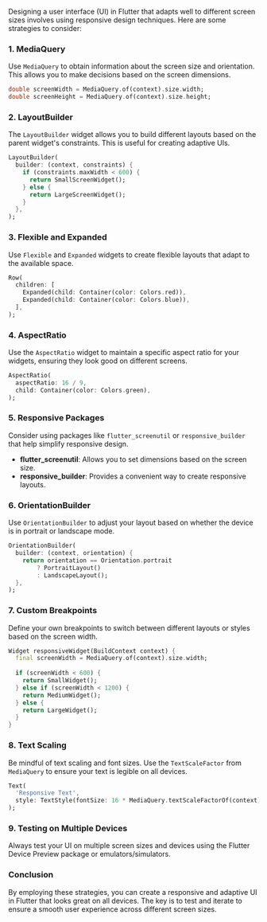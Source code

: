 Designing a user interface (UI) in Flutter that adapts well to different screen sizes involves using responsive design techniques. Here are some strategies to consider:

### 1. **MediaQuery**
Use `MediaQuery` to obtain information about the screen size and orientation. This allows you to make decisions based on the screen dimensions.

```dart
double screenWidth = MediaQuery.of(context).size.width;
double screenHeight = MediaQuery.of(context).size.height;
```

### 2. **LayoutBuilder**
The `LayoutBuilder` widget allows you to build different layouts based on the parent widget's constraints. This is useful for creating adaptive UIs.

```dart
LayoutBuilder(
  builder: (context, constraints) {
    if (constraints.maxWidth < 600) {
      return SmallScreenWidget();
    } else {
      return LargeScreenWidget();
    }
  },
);
```

### 3. **Flexible and Expanded**
Use `Flexible` and `Expanded` widgets to create flexible layouts that adapt to the available space.

```dart
Row(
  children: [
    Expanded(child: Container(color: Colors.red)),
    Expanded(child: Container(color: Colors.blue)),
  ],
);
```

### 4. **AspectRatio**
Use the `AspectRatio` widget to maintain a specific aspect ratio for your widgets, ensuring they look good on different screens.

```dart
AspectRatio(
  aspectRatio: 16 / 9,
  child: Container(color: Colors.green),
);
```

### 5. **Responsive Packages**
Consider using packages like `flutter_screenutil` or `responsive_builder` that help simplify responsive design.

- **flutter_screenutil**: Allows you to set dimensions based on the screen size.
- **responsive_builder**: Provides a convenient way to create responsive layouts.

### 6. **OrientationBuilder**
Use `OrientationBuilder` to adjust your layout based on whether the device is in portrait or landscape mode.

```dart
OrientationBuilder(
  builder: (context, orientation) {
    return orientation == Orientation.portrait
        ? PortraitLayout()
        : LandscapeLayout();
  },
);
```

### 7. **Custom Breakpoints**
Define your own breakpoints to switch between different layouts or styles based on the screen width.

```dart
Widget responsiveWidget(BuildContext context) {
  final screenWidth = MediaQuery.of(context).size.width;
  
  if (screenWidth < 600) {
    return SmallWidget();
  } else if (screenWidth < 1200) {
    return MediumWidget();
  } else {
    return LargeWidget();
  }
}
```

### 8. **Text Scaling**
Be mindful of text scaling and font sizes. Use the `TextScaleFactor` from `MediaQuery` to ensure your text is legible on all devices.

```dart
Text(
  'Responsive Text',
  style: TextStyle(fontSize: 16 * MediaQuery.textScaleFactorOf(context)),
);
```

### 9. **Testing on Multiple Devices**
Always test your UI on multiple screen sizes and devices using the Flutter Device Preview package or emulators/simulators.

### Conclusion
By employing these strategies, you can create a responsive and adaptive UI in Flutter that looks great on all devices. The key is to test and iterate to ensure a smooth user experience across different screen sizes.
